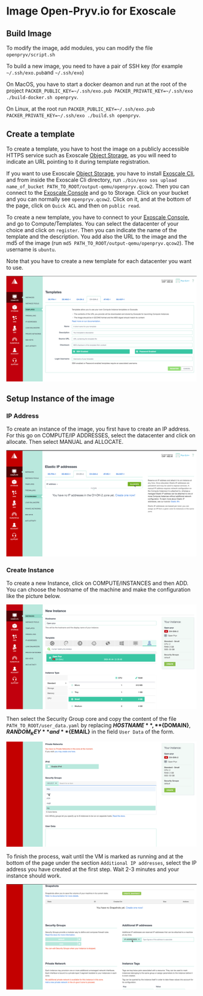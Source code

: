 # Image Open-Pryv.io for Exoscale

## Build Image

To modify the image, add modules, you can modify the file `openpryv/script.sh`

To build a new image, you need to have a pair of SSH key (for example `~/.ssh/exo.pub`and `~/.ssh/exo`)

On MacOS, you have to start a docker deamon and run at the root of the project `PACKER_PUBLIC_KEY=~/.ssh/exo.pub PACKER_PRIVATE_KEY=~/.ssh/exo ./build-docker.sh openpryv`.

On Linux, at the root run `PACKER_PUBLIC_KEY=~/.ssh/exo.pub PACKER_PRIVATE_KEY=~/.ssh/exo ./build.sh openpryv`.

## Create a template

To create a template, you have to host the image on a publicly accessible HTTPS service such as Exoscale [Object Storage](https://community.exoscale.com/documentation/storage/), as you will need to indicate an URL pointing to it during template registration.

If you want to use Exoscale [Object Storage](https://community.exoscale.com/documentation/storage/), you have to install [Exoscale Cli](https://github.com/exoscale/cli), and from inside the Exoscale Cli directory, run `./bin/exo sos upload name_of_bucket PATH_TO_ROOT/output-qemu/openpryv.qcow2`. Then you can connect to the  [Exoscale Console](https://portal.exoscale.com/) and go to Storage. Click on your bucket and you can normally see `openpryv.qcow2`. Click on it, and at the bottom of the page, click on `Quick ACL` and then on `public read`.

To create a new template, you have to connect to your [Exoscale Console](https://portal.exoscale.com/), and go to Compute/Templates. You can select the datacenter of your choice and click on `register`. Then you can indicate the name of the template and the description. You add also the URL to the image and the md5 of the image (run `md5 PATH_TO_ROOT/output-qemu/openpryv.qcow2`). The username is `ubuntu`.

Note that you have to create a new template for each datacenter you want to use.

![Create template](./images/create_template.png)

## Setup Instance of the image

### IP Address

To create an instance of the image, you first have to create an IP address.  For this go on COMPUTE/IP ADDRESSES, select the datacenter and click on allocate. Then select MANUAL and ALLOCATE.

![Create IP](./images/create_ip.png)

### Create Instance

To create a new Instance, click on COMPUTE/INSTANCES and then ADD. You can choose the hostname of the machine and make the configuration like the picture below.

![Create Instance 1](./images/create_instance_1.png)

Then select the Security Group core and copy the content of the file `PATH_TO_ROOT/user_data.yaml` by replacing **${HOSTNAME}**, **${DOMAIN}**, **${RANDOM_KEY}** and **${EMAIL}** in the field `User Data` of the form.

![Create Instance 2](./images/create_instance_2.png)

To finish the process, wait until the VM is marked as running and at the bottom of the page under the section `Additional IP addresses`, select the IP address you have created at the first step. Wait 2-3 minutes and your instance should work.

![IP](./images/ip_address.png)

